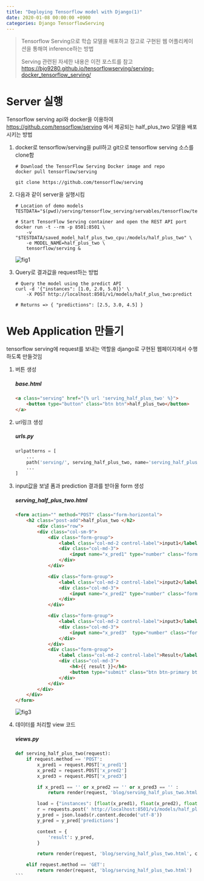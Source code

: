 ```yaml
---
title: "Deploying Tensorflow model with Django(1)"
date: 2020-01-08 00:00:00 +0900
categories: Django TensorflowServing
---
```


> Tensorflow Serving으로 학습 모델을 배포하고 장고로 구현된 웹 어플리케이션을 통해여 inference하는 방법
>
> Serving 관련된 자세한 내용은 이전 포스트를 참고 <https://bjo9280.github.io/tensorflowserving/serving-docker_tensorflow_serving/> 

# Server 실행

Tensorflow serving api와 docker을 이용하여 <https://github.com/tensorflow/serving> 에서 제공되는 half_plus_two 모델을  배포시키는 방법

1. docker로 tensorflow/serving을 pull하고 git으로 tensorflow serving 소스를 clone함

   ```shell
   # Download the TensorFlow Serving Docker image and repo
   docker pull tensorflow/serving
   
   git clone https://github.com/tensorflow/serving
   ```

2. 다음과 같이 server을 실행시킴

   ```shell
   # Location of demo models
   TESTDATA="$(pwd)/serving/tensorflow_serving/servables/tensorflow/testdata"
   
   # Start TensorFlow Serving container and open the REST API port
   docker run -t --rm -p 8501:8501 \
       -v "$TESTDATA/saved_model_half_plus_two_cpu:/models/half_plus_two" \
       -e MODEL_NAME=half_plus_two \
       tensorflow/serving &
   ```

   ![fig1](https://bjo9280.github.io/assets/images/2020-01-08/serving.png)

3. Query로 결과값을 request하는 방법

   ```shell
   # Query the model using the predict API
   curl -d '{"instances": [1.0, 2.0, 5.0]}' \
       -X POST http://localhost:8501/v1/models/half_plus_two:predict
   
   # Returns => { "predictions": [2.5, 3.0, 4.5] }
   ```

#  Web Application 만들기

tensorflow serving에 request를 보내는 역할을 django로 구현된 웹페이지에서 수행하도록 만들것임

1. 버튼 생성

   ##### base.html

   ```html
   <a class="serving" href="{% url 'serving_half_plus_two' %}">
       <button type="button" class="btn btn">half_plus_two</button>
   </a>
   ```

2. url링크 생성

   ##### urls.py

   ```python
   urlpatterns = [
       ...
       path('serving/', serving_half_plus_two, name='serving_half_plus_two'),
       ...
   ]
   ```

   

3. input값을 보낼 폼과 prediction 결과를 받아올 form 생성 

   ##### serving_half_plus_two.html

   ```html
   <form action="" method="POST" class="form-horizontal">
       <h2 class="post-add">half_plus_two </h2>
           <div class="row">
           <div class="col-sm-9">
               <div class="form-group">
                   <label class="col-md-2 control-label">input1</label>
                   <div class="col-md-3">
                       <input name="x_pred1" type="number" class="form-control" value="{{ x_pred1 }}" placeholder="">
                   </div>
               </div>
   
               <div class="form-group">
                   <label class="col-md-2 control-label">input2</label>
                   <div class="col-md-3">
                       <input name="x_pred2" type="number" class="form-control" value="{{ x_pred2 }}" placeholder="">
                   </div>
               </div>
   
               <div class="form-group">
                   <label class="col-md-2 control-label">input3</label>
                   <div class="col-md-3">
                       <input name="x_pred3"  type="number" class="form-control" value="{{ x_pred3 }}" placeholder="">
                   </div>
               </div>
               <div class="form-group">
                   <label class="col-md-2 control-label">Result</label>
                   <div class="col-md-3">
                       <h4>{{ result }}</h4>
                       <button type="submit" class="btn btn-primary btn-lg">submit</button>
                   </div>
               </div>
           </div>
       </div>
   </form>
   ```

   ![fig3](https://bjo9280.github.io/assets/images/2020-01-08/web2.png)

4. 데이터를 처리할 view 코드

   ##### views.py

   ```python
   def serving_half_plus_two(request):
       if request.method == 'POST':
           x_pred1 = request.POST['x_pred1']
           x_pred2 = request.POST['x_pred2']
           x_pred3 = request.POST['x_pred3']
   
           if x_pred1 == '' or x_pred2 == '' or x_pred3 == '' :
               return render(request, 'blog/serving_half_plus_two.html')
   
           load = {"instances": [float(x_pred1), float(x_pred2), float(x_pred3)]} #[1.0, 2.0, 5.0]
           r = requests.post(' http://localhost:8501/v1/models/half_plus_two:predict', json=load)
           y_pred = json.loads(r.content.decode('utf-8'))
           y_pred = y_pred['predictions']
   
           context = {
               'result': y_pred,
           }
   
           return render(request, 'blog/serving_half_plus_two.html', context)
   
       elif request.method == 'GET':
           return render(request, 'blog/serving_half_plus_two.html')
   ​```
   ```

   





